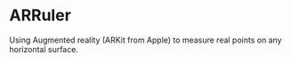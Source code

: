 # ARRuler
Using Augmented reality (ARKit from Apple) to measure real points on any horizontal surface.
